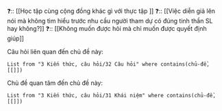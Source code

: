 ❓:: [[Học tập cùng cộng đồng khác gì với thực tập ]]
❓:: [[Việc diễn giả lên nói mà không tìm hiểu trước nhu cầu người tham dự có đúng tinh thần SL hay không?]]
❓:: [[Không muốn được hỏi mà chỉ muốn được quyết định giúp]]

Câu hỏi liên quan đến chủ đề này:
```dataview
List from "3 Kiến thức, câu hỏi/32 Câu hỏi" where contains(chủ-đề,[[]]) 
```

Chủ đề quan tâm đến chủ đề này:
```dataview
List from "3 Kiến thức, câu hỏi/31 Khái niệm" where contains(chủ-đề,[[]]) 
```
 
